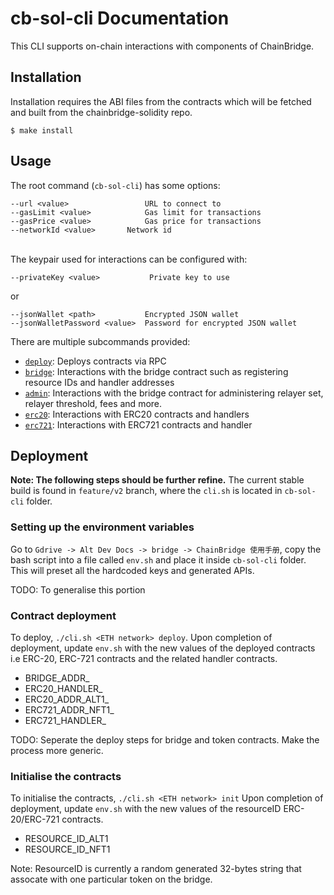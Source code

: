 # cb-sol-cli Documentation

This CLI supports on-chain interactions with components of ChainBridge.

## Installation 

Installation requires the ABI files from the contracts which will be fetched and built from the chainbridge-solidity repo.
```
$ make install
```

## Usage 

The root command (`cb-sol-cli`) has some options:
```
--url <value>                 URL to connect to
--gasLimit <value>            Gas limit for transactions 
--gasPrice <value>            Gas price for transactions 
--networkId <value>	      Network id
```
\
The keypair used for interactions can be configured with:
```
--privateKey <value>           Private key to use
```
or
```
--jsonWallet <path>           Encrypted JSON wallet
--jsonWalletPassword <value>  Password for encrypted JSON wallet
```

There are multiple subcommands provided:

- [`deploy`](docs/deploy.md): Deploys contracts via RPC
- [`bridge`](docs/bridge.md): Interactions with the bridge contract such as registering resource IDs and handler addresses
- [`admin`](docs/admin.md): Interactions with the bridge contract for administering relayer set, relayer threshold, fees and more.
- [`erc20`](docs/erc20.md): Interactions with ERC20 contracts and handlers
- [`erc721`](docs/erc721.md): Interactions with ERC721 contracts and handler


## Deployment

**Note: The following steps should be further refine.**
The current stable build is found in `feature/v2` branch, where the `cli.sh` is located in `cb-sol-cli` folder.

### Setting up the environment variables
Go to `Gdrive -> Alt Dev Docs -> bridge -> ChainBridge 使用手册`, copy the bash script into a file called `env.sh` and place it inside `cb-sol-cli` folder.
This will preset all the hardcoded keys and generated APIs.

TODO: To generalise this portion

### Contract deployment
To deploy, `./cli.sh <ETH network> deploy`. Upon completion of deployment, update `env.sh` with the new values of the deployed contracts i.e ERC-20, ERC-721 contracts and the related handler contracts.
- BRIDGE_ADDR_<ETH network>
- ERC20_HANDLER_<ETH network>
- ERC20_ADDR_ALT1_<ETH network>
- ERC721_ADDR_NFT1_<ETH network>
- ERC721_HANDLER_<ETH network>

TODO: Seperate the deploy steps for bridge and token contracts. Make the process more generic.

### Initialise the contracts
To initialise the contracts, `./cli.sh <ETH network> init`
Upon completion of deployment, update `env.sh` with the new values of the resourceID ERC-20/ERC-721 contracts.
- RESOURCE_ID_ALT1
- RESOURCE_ID_NFT1

Note: ResourceID is currently a random generated 32-bytes string that assocate with one particular token on the bridge.
